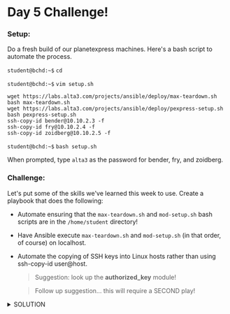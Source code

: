 # Day 5 Challenge!

### Setup:

Do a fresh build of our planetexpress machines. Here's a bash script to automate the process.

`student@bchd:~$` `cd`
    
`student@bchd:~$` `vim setup.sh`
    
    wget https://labs.alta3.com/projects/ansible/deploy/max-teardown.sh
    bash max-teardown.sh
    wget https://labs.alta3.com/projects/ansible/deploy/pexpress-setup.sh
    bash pexpress-setup.sh
    ssh-copy-id bender@10.10.2.3 -f
    ssh-copy-id fry@10.10.2.4 -f
    ssh-copy-id zoidberg@10.10.2.5 -f
    
`student@bchd:~$` `bash setup.sh`

When prompted, type `alta3` as the password for bender, fry, and zoidberg.

### Challenge:

Let's put some of the skills we've learned this week to use. Create a playbook that does the following:

- Automate ensuring that the `max-teardown.sh` and `mod-setup.sh` bash scripts are in the `/home/student` directory!

- Have Ansible execute `max-teardown.sh` and `mod-setup.sh` (in that order, of course) on localhost.

- Automate the copying of SSH keys into Linux hosts rather than using ssh-copy-id user@host.
    > Suggestion: look up the **authorized_key** module!
    
    > Follow up suggestion... this will require a SECOND play!


<details>
<summary>SOLUTION</summary>
<br>

```yaml
---
- name: "Download/Execute Bash Scripts"
  hosts: localhost
  connection: local
  gather_facts: no
  become: yes

  tasks:

  - name: Download our bash scripts
    get_url:
      url: "{{ item }}"
      dest: "/home/student/"
    loop: ["https://static.alta3.com/projects/ansible/max_teardown.sh", "https://static.alta3.com/projects/ansible/modules/setup.sh"]

  - name: Run bash scripts
    script:
      cmd: "{{ item }}"
    loop: ["/home/student/max_teardown.sh", "/home/student/setup.sh"]

- name: "Copy Public Keys"
  hosts: planet_express,!farnsworth
  connection: ssh
  gather_facts: no
  become: yes

  vars:
    ansible_ssh_pass: alta3

  tasks:
    - name: Set authorized key taken from file
      authorized_key:
        user: "{{ ansible_user }}"
        state: present
        key: "{{ lookup('file', '~/.ssh/id_rsa.pub') }}" # public key on the controller
```

</details>

